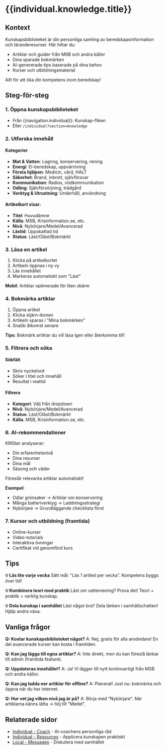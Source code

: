 # {{individual.knowledge.title}}

## Kontext

Kunskapsbiblioteket är din personliga samling av beredskapsinformation och läranderesurser. Här hittar du:
- Artiklar och guider från MSB och andra källor
- Dina sparade bokmärken
- AI-genererade tips baserade på dina behov
- Kurser och utbildningsmaterial

Allt för att öka din kompetens inom beredskap!

## Steg-för-steg

### 1. Öppna kunskapsbiblioteket
- Från {{navigation.individual}}: Kunskap-fliken
- Eller `/individual?section=knowledge`

### 2. Utforska innehåll

#### Kategorier
- **Mat & Vatten**: Lagring, konservering, rening
- **Energi**: El-beredskap, uppvärmning
- **Första hjälpen**: Medicin, vård, HALT
- **Säkerhet**: Brand, inbrott, självförsvar
- **Kommunikation**: Radios, nödkommunikation
- **Odling**: Självförsörjning, trädgård
- **Verktyg & Utrustning**: Underhåll, användning

#### Artikelkort visar:
- **Titel**: Huvudämne
- **Källa**: MSB, Krisinformation.se, etc.
- **Nivå**: Nybörjare/Medel/Avancerad
- **Lästid**: Uppskattad tid
- **Status**: Läst/Oläst/Bokmärkt

### 3. Läsa en artikel
1. Klicka på artikelkortet
2. Artikeln öppnas i ny vy
3. Läs innehållet
4. Markeras automatiskt som "Läst"

**Mobil**: Artiklar optimerade för liten skärm

### 4. Bokmärka artiklar
1. Öppna artikel
2. Klicka stjärn-ikonen
3. Artikeln sparas i "Mina bokmärken"
4. Snabb åtkomst senare

**Tips**: Bokmärk artiklar du vill läsa igen eller återkomma till!

### 5. Filtrera och söka

#### Sökfält
- Skriv nyckelord
- Söker i titel och innehåll
- Resultat i realtid

#### Filtrera
- **Kategori**: Välj från dropdown
- **Nivå**: Nybörjare/Medel/Avancerad
- **Status**: Läst/Oläst/Bokmärkt
- **Källa**: MSB, Krisinformation.se, etc.

### 6. AI-rekommendationer

KRISter analyserar:
- Din erfarenhetsnivå
- Dina resurser
- Dina mål
- Säsong och väder

Föreslår relevanta artiklar automatiskt!

**Exempel**:
- Odlar grönsaker → Artiklar om konservering
- Många batteriverktyg → Laddningsstrategi
- Nybörjare → Grundläggande checklista först

### 7. Kurser och utbildning (framtida)

- Online-kurser
- Video-tutorials
- Interaktiva övningar
- Certifikat vid genomförd kurs

## Tips

**💡 Läs lite varje vecka**
Sätt mål: "Läs 1 artikel per vecka". Kompetens byggs över tid!

**💡 Kombinera teori med praktik**
Läst om vattenrening? Prova det! Teori + praktik = verklig kunskap.

**💡 Dela kunskap i samhället**
Läst något bra? Dela länken i samhällschatten! Hjälp andra växa.

## Vanliga frågor

**Q: Kostar kunskapsbiblioteket något?**
A: Nej, gratis för alla användare! En del avancerade kurser kan kosta i framtiden.

**Q: Kan jag lägga till egna artiklar?**
A: Inte direkt, men du kan föreslå länkar till admin (framtida feature).

**Q: Uppdateras innehållet?**
A: Ja! Vi lägger till nytt kontinuerligt från MSB och andra källor.

**Q: Kan jag ladda ner artiklar för offline?**
A: Planerat! Just nu: bokmärka och öppna när du har internet.

**Q: Hur vet jag vilken nivå jag är på?**
A: Börja med "Nybörjare". När artiklarna känns lätta → höj till "Medel".

## Relaterade sidor
- [Individual - Coach](/help/individual/coach.md) - AI-coachens personliga råd
- [Individual - Resources](/help/individual/resources.md) - Applicera kunskapen praktiskt
- [Local - Messages](/help/local/messages-community.md) - Diskutera med samhället
